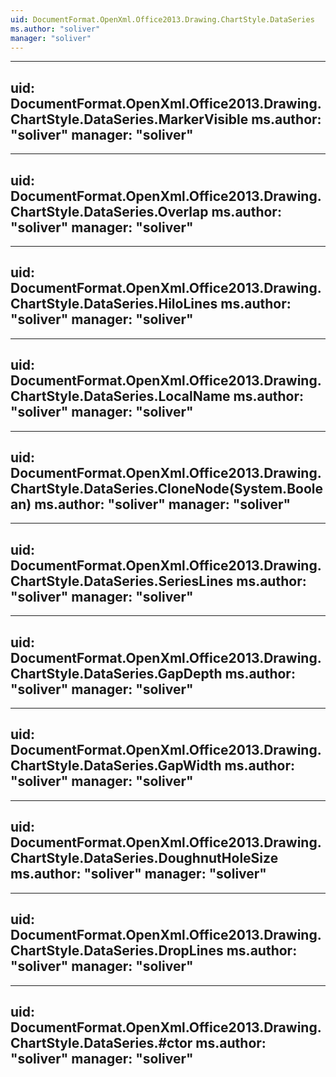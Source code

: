 ```yaml
---
uid: DocumentFormat.OpenXml.Office2013.Drawing.ChartStyle.DataSeries
ms.author: "soliver"
manager: "soliver"
---
```


---
uid: DocumentFormat.OpenXml.Office2013.Drawing.ChartStyle.DataSeries.MarkerVisible
ms.author: "soliver"
manager: "soliver"
---

---
uid: DocumentFormat.OpenXml.Office2013.Drawing.ChartStyle.DataSeries.Overlap
ms.author: "soliver"
manager: "soliver"
---

---
uid: DocumentFormat.OpenXml.Office2013.Drawing.ChartStyle.DataSeries.HiloLines
ms.author: "soliver"
manager: "soliver"
---

---
uid: DocumentFormat.OpenXml.Office2013.Drawing.ChartStyle.DataSeries.LocalName
ms.author: "soliver"
manager: "soliver"
---

---
uid: DocumentFormat.OpenXml.Office2013.Drawing.ChartStyle.DataSeries.CloneNode(System.Boolean)
ms.author: "soliver"
manager: "soliver"
---

---
uid: DocumentFormat.OpenXml.Office2013.Drawing.ChartStyle.DataSeries.SeriesLines
ms.author: "soliver"
manager: "soliver"
---

---
uid: DocumentFormat.OpenXml.Office2013.Drawing.ChartStyle.DataSeries.GapDepth
ms.author: "soliver"
manager: "soliver"
---

---
uid: DocumentFormat.OpenXml.Office2013.Drawing.ChartStyle.DataSeries.GapWidth
ms.author: "soliver"
manager: "soliver"
---

---
uid: DocumentFormat.OpenXml.Office2013.Drawing.ChartStyle.DataSeries.DoughnutHoleSize
ms.author: "soliver"
manager: "soliver"
---

---
uid: DocumentFormat.OpenXml.Office2013.Drawing.ChartStyle.DataSeries.DropLines
ms.author: "soliver"
manager: "soliver"
---

---
uid: DocumentFormat.OpenXml.Office2013.Drawing.ChartStyle.DataSeries.#ctor
ms.author: "soliver"
manager: "soliver"
---
